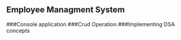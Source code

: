 ## Employee Managment System
###Console application
###Crud Operation 
###Implementing DSA concepts 
